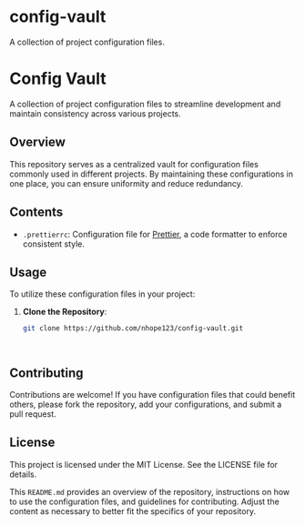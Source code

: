 # config-vault
A collection of project configuration files.


# Config Vault

A collection of project configuration files to streamline development and maintain consistency across various projects.

## Overview

This repository serves as a centralized vault for configuration files commonly used in different projects. By maintaining these configurations in one place, you can ensure uniformity and reduce redundancy.

## Contents

- `.prettierrc`: Configuration file for [Prettier](https://prettier.io/), a code formatter to enforce consistent style.

## Usage

To utilize these configuration files in your project:

1. **Clone the Repository**:

   ```bash
   git clone https://github.com/nhope123/config-vault.git




## Contributing
Contributions are welcome! If you have configuration files that could benefit others, please fork the repository, add your configurations, and submit a pull request.

## License
This project is licensed under the MIT License. See the LICENSE file for details.

This `README.md` provides an overview of the repository, instructions on how to use the configuration files, and guidelines for contributing. Adjust the content as necessary to better fit the specifics of your repository.

 
